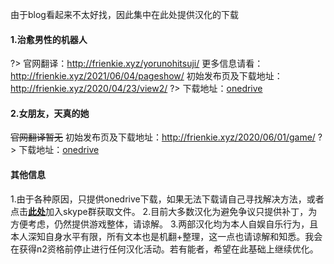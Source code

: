 由于blog看起来不太好找，因此集中在此处提供汉化的下载

#### 1.治愈男性的机器人
?> 官网翻译：http://frienkie.xyz/yorunohitsuji/
更多信息请看：http://frienkie.xyz/2021/06/04/pageshow/
初始发布页及下载地址：http://frienkie.xyz/2020/04/23/view2/
?> 下载地址：[onedrive](https://whuteducn-my.sharepoint.com/personal/fengxiaoge9_whut_edu_cn/_layouts/15/onedrive.aspx?id=%2Fpersonal%2Ffengxiaoge9%5Fwhut%5Fedu%5Fcn%2FDocuments%2F%E8%B5%84%E6%BA%90%2F1%2E03%2Erar&parent=%2Fpersonal%2Ffengxiaoge9%5Fwhut%5Fedu%5Fcn%2FDocuments%2F%E8%B5%84%E6%BA%90&originalPath=aHR0cHM6Ly93aHV0ZWR1Y24tbXkuc2hhcmVwb2ludC5jb20vOnU6L2cvcGVyc29uYWwvZmVuZ3hpYW9nZTlfd2h1dF9lZHVfY24vRVJxV3N6Z1NGcVZPdERnbEZYZjRpcU1CRUJrcU5CWFNNX2d3ZktnVnM3LXBrUT9ydGltZT1Fd2xST3dRNzJVZw)
#### 2.女朋友，天真的她
~~官网翻译暂无~~
初始发布页及下载地址：http://frienkie.xyz/2020/06/01/game/
?> 下载地址：[onedrive](https://whuteducn-my.sharepoint.com/personal/fengxiaoge9_whut_edu_cn/_layouts/15/onedrive.aspx?id=%2Fpersonal%2Ffengxiaoge9%5Fwhut%5Fedu%5Fcn%2FDocuments%2F1%2E03%2Erar&parent=%2Fpersonal%2Ffengxiaoge9%5Fwhut%5Fedu%5Fcn%2FDocuments&originalPath=aHR0cHM6Ly93aHV0ZWR1Y24tbXkuc2hhcmVwb2ludC5jb20vOnU6L2cvcGVyc29uYWwvZmVuZ3hpYW9nZTlfd2h1dF9lZHVfY24vRWRoSnEyeUJ2eFpKdGNlb3Jxdy1pOXNCbWZrekxwMGdoOHVWbFdlSWVoWnVXZz9ydGltZT01QzJZMUFRNzJVZw)
#### 其他信息
1.由于各种原因，只提供onedrive下载，如果无法下载请自己寻找解决方法，或者点击[**此处**](https://join.skype.com/Yp932LzxbRrI)加入skype群获取文件。
2.目前大多数汉化为避免争议只提供补丁，为方便考虑，仍然提供游戏整体，请谅解。
3.两部汉化均为本人自娱自乐行为，且本人深知自身水平有限，所有文本也是机翻+整理，这一点也请谅解和知悉。我会在获得n2资格前停止进行任何汉化活动。若有能者，希望在此基础上继续优化。
